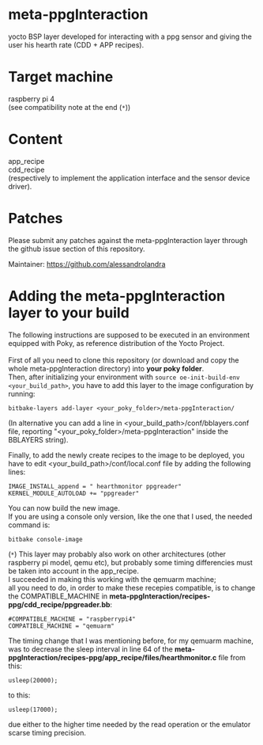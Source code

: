 # meta-ppgInteraction
yocto BSP layer developed for interacting with a ppg sensor and giving the user his hearth rate (CDD + APP recipes).

Target machine
============

raspberry pi 4 \
(see compatibility note at the end (`*`))

Content
============

app_recipe \
cdd_recipe \
(respectively to implement the application interface and the sensor device driver).


Patches
=======

Please submit any patches against the meta-ppgInteraction layer through the github issue section of this repository.

Maintainer: https://github.com/alessandrolandra

Adding the meta-ppgInteraction layer to your build
=================================================

The following instructions are supposed to be executed in an environment equipped with Poky, as reference distribution of the Yocto Project. \
\
First of all you need to clone this repository (or download and copy the whole meta-ppgInteraction directory) into **your poky folder**. \
Then, after initializing your environment with
`source oe-init-build-env <your_build_path>`,
you have to add this layer to the image configuration by running:
```
bitbake-layers add-layer <your_poky_folder>/meta-ppgInteraction/
```
(In alternative you can add a line in <your_build_path>/conf/bblayers.conf file, reporting "<your_poky_folder>/meta-ppgInteraction" inside the BBLAYERS string).

Finally, to add the newly create recipes to the image to be deployed, you have to edit <your_build_path>/conf/local.conf file by adding the following lines: 
```
IMAGE_INSTALL_append = " hearthmonitor ppgreader"
KERNEL_MODULE_AUTOLOAD += "ppgreader"
```

You can now build the new image. \
If you are using a console only version, like the one that I used, the needed command is:
```
bitbake console-image
```
(`*`) This layer may probably also work on other architectures (other raspberry pi model, qemu etc), but probably some timing differencies must be taken into account in the app_recipe. \
I succeeded in making this working with the qemuarm machine; \
all you need to do, in order to make these recepies compatible, is to change the COMPATIBLE_MACHINE in **meta-ppgInteraction/recipes-ppg/cdd_recipe/ppgreader.bb**:
```
#COMPATIBLE_MACHINE = "raspberrypi4"
COMPATIBLE_MACHINE = "qemuarm"
```
The timing change that I was mentioning before, for my qemuarm machine, was to decrease the sleep interval in line 64 of the **meta-ppgInteraction/recipes-ppg/app_recipe/files/hearthmonitor.c** file from this:
```
usleep(20000);
```
to this:
```
usleep(17000);
```
due either to the higher time needed by the read operation or the emulator scarse timing precision.
